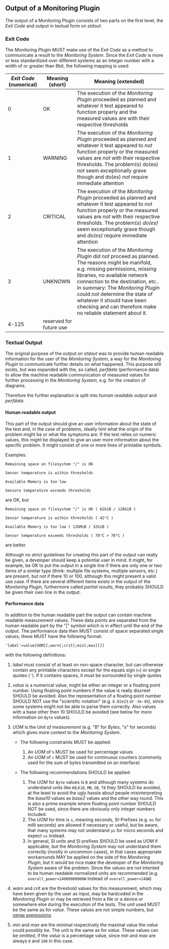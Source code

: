 ## Output of a Monitoring Plugin
The output of a Monitoring Plugin consists of two parts on the first level, the *Exit Code* and
output in textual form on _stdout_.

### Exit Code
The *Monitoring Plugin* MUST make use of the *Exit Code* as a method to communicate a result to
the *Monitoring System*. Since the *Exit Code* is more or less standardized over different systems
as an integer number with a width of or greater than 8bit, the following mapping is used:

| *Exit Code* (numerical) | Meaning (short) | Meaning (extended) |
| --- | --- | --- |
| 0 | OK | The execution of the *Monitoring Plugin* proceeded as planned and whatever it test appeared to function properly and the measured values are with their respective thresholds |
| 1 | WARNING | The execution of the *Monitoring Plugin* proceeded as planned and whatever it test appeared to *not* function properly or the measured values are *not* with their respective thresholds. The problem(s) do(es) *not* seem exceptionally grave though and do(es) *not* require immediate attention |
| 2 | CRITICAL | The execution of the *Monitoring Plugin* proceeded as planned and whatever it test appeared to *not* function properly or the measured values are *not* with their respective thresholds. The problem(s) *do(es)* seem exceptionally grave though and *do(es)* require immediate attention |
| 3 | UNKNOWN | The execution of the *Monitoring Plugin* *did not* proceed as planned. The reasons might be manifold, e.g. missing permissions, missing libraries, no available network connection to the destination, etc.. In summary: The *Monitoring Plugin* could *not* determine the state of whatever it should have been checking and can therefore make no reliable statement about it. |
| 4-125 | reserved for future use |

### Textual Output
The original purpose of the output on _stdout_ was to provide human readable information for the user of the *Monitoring System*,
a way for the *Monitoring Plugin* to communicate further details on what happened.
This purpose still exists, but was expanded with the, so called, *perfdata* (performance data) to allow the machine readable
communication of measured values for further processing in the *Monitoring System*, e.g. for the creation of diagrams.

Therefore the further explanation is split into *human readable output* and *perfdata*.

#### Human readable output
This part of the output should give an user information about the state of the test and, in the case of problems, ideally hint what
the origin of the problem might be or what the symptoms are. If the test relies on numeric values, this might be displayed to
give an user more information about the specific problem.
It might consist of one or more lines of printable symbols.

Examples:
```
Remaining space on filesystem "/" is OK

Sensor temperature is within thresholds

Available Memory is too low

Sensore temperature exceeds thresholds
```
are OK, but
```
Remaining space on filesystem "/" is OK ( 62GiB / 128GiB )

Sensor temperature is within thresholds ( 42°C )

Available Memory is too low ( 126MiB / 32GiB )

Sensor temperature exceeds thresholds ( 78°C > 70°C )
```
are better.

Although no strict guidelines for creating this part of the output can really be given, a developer should
keep a potential user in mind. It might, for example, be OK to put the output in a single line if there are
only one or two items of a similar type (think: multiple file systems, multiple sensors, etc.) are present,
but not if there 10 or 100, although this might present a valid use case.
If there are several different items exists in the output of the *Monitoring Plugin*, furthermore called *partial results*,
they probably SHOULD be given their own line in the output.

#### Performance data
In addition to the human readable part the output can contain machine readable measurement values. These data points
are separated from the human readable part by the "|" symbol which is in effect until the end of the output.
The performance data then MUST consist of space separated single values, these MUST have the following format:

`'label'=value[UOM][;warn[;crit[;min[;max]]]]`

with the following definitions:

 1. _label_ must consist of at least on non-space character, but can otherwise contain any printable characters except for the equals sign (`=`) or single quotes (`'`).
 If it contains spaces, it must be surrounded by single quotes
 2. _value_ is a numerical value, might be either an integer or a floating point number. Using floating point numbers if the value is really discreet SHOULD be avoided. Also the
 representation of a floating point number SHOULD NOT use the "scientific notation" (e.g. `6.02e23` or `-3e-45`), since some systems might not be able to parse them correctly.
 Also values with a base other then 10 SHOULD be avoided (see below for more information on `Byte` values).
 3. _UOM_ is the _Unit of measurement_ (e.g. "B" for _Bytes_, "s" for seconds) which gives more context to the _Monitoring System_.
    - The following constraints MUST be applied:
      1. An _UOM_ of `%` MUST be used for percentage values
      2. An _UOM_ of `c` MUST be used for continuous counters (commonly used for the sum of bytes transmitted on an interface)

    - The following recommendations SHOULD be applied:
      1. The _UOM_ for `Byte` values is `B` and although many systems do understand units like
      `KB`,`KiB`, `MB`, `GB`, `TB` they SHOULD be avoided, at the least to avoid the ugly hassle about
      people misinterpreting the *base10* values as *base2* values and the other way round.
      This is also a prime example where floating point number SHOULD NOT be used, since there are
      obviously only integer numbers included.
      2. The _UOM_ for time is `s`, meaning seconds, SI-Prefixes (e.g. `ms` for milli seconds) are allowed if
      necessary or useful, but be aware, that many systems may not understand `μs` for micro seconds and expect
      `us` instead.
      3. In general, SI units and SI prefixes SHOULD be used as _UOM_ if applicable, but the _Monitoring System_
      may not understand them correctly (mostly in uncommon cases), in that cases appropriate workarounds
      MAY be applied on the side of the _Monitoring Plugin_, but it would be nice make the developer
      of the _Monitoring System_ aware of the problem. Since the values are not intented to be human
	  readable normalized units are recommended (e.g. `overall_power=14000000000W` instead of `overall_power=14GW`)

 4. _warn_ and _crit_ are the threshold values for this measurement, which may have been given by the user as input, may be hardcoded in the _Monitoring Plugin_
 or may be retrieved from a file or a device or somewhere else during the execution of the tests. The unit used MUST be the same as for _value_.
 These values are not simple numbers, but _[range expressions](../definitions/01.range_expressions)_.
 5. _min_ and _max_ are the minimal respectively the maximal value the _value_ could possibly be. The unit is the same as for _value_.
 These values can be omitted, if the _value_ is a percentage value, since _min_ and _max_ are always `0` and `100` in this case.
